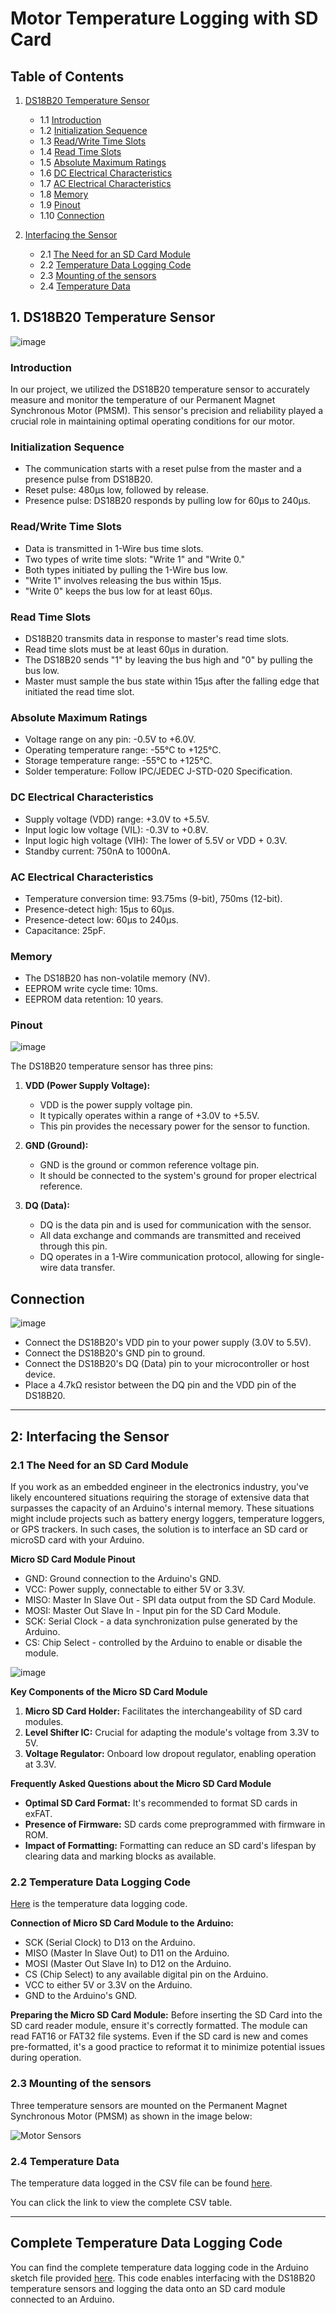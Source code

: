 # Motor Temperature Logging with SD Card

## Table of Contents
1. [DS18B20 Temperature Sensor](#1-ds18b20-temperature-sensor)
   - 1.1 [Introduction](#introduction)
   - 1.2 [Initialization Sequence](#initialization-sequence)
   - 1.3 [Read/Write Time Slots](#readwrite-time-slots)
   - 1.4 [Read Time Slots](#read-time-slots)
   - 1.5 [Absolute Maximum Ratings](#absolute-maximum-ratings)
   - 1.6 [DC Electrical Characteristics](#dc-electrical-characteristics)
   - 1.7 [AC Electrical Characteristics](#ac-electrical-characteristics)
   - 1.8 [Memory](#memory)
   - 1.9 [Pinout](#pinout)
   - 1.10 [Connection](#connection)

2. [Interfacing the Sensor](#2-interfacing-the-sensor)
   - 2.1 [The Need for an SD Card Module](#21-the-need-for-an-sd-card-module)
   - 2.2 [Temperature Data Logging Code](#22-temperature-data-logging-code)
   - 2.3 [Mounting of the sensors](#23-mounting-of-the-sensors)
   - 2.4 [Temperature Data](#24-temperature-data)
   
 

## 1. DS18B20 Temperature Sensor
![image](https://github.com/KetanMe/Aquiring-Motor-Tempreature/assets/121623546/14e62a3b-48f8-4a96-8421-c009bff75a27)


### Introduction

In our project, we utilized the DS18B20 temperature sensor to accurately measure and monitor the temperature of our Permanent Magnet Synchronous Motor (PMSM). This sensor's precision and reliability played a crucial role in maintaining optimal operating conditions for our motor.

### Initialization Sequence

- The communication starts with a reset pulse from the master and a presence pulse from DS18B20.
- Reset pulse: 480μs low, followed by release.
- Presence pulse: DS18B20 responds by pulling low for 60μs to 240μs.

### Read/Write Time Slots

- Data is transmitted in 1-Wire bus time slots.
- Two types of write time slots: "Write 1" and "Write 0."
- Both types initiated by pulling the 1-Wire bus low.
- "Write 1" involves releasing the bus within 15μs.
- "Write 0" keeps the bus low for at least 60μs.

### Read Time Slots

- DS18B20 transmits data in response to master's read time slots.
- Read time slots must be at least 60μs in duration.
- The DS18B20 sends "1" by leaving the bus high and "0" by pulling the bus low.
- Master must sample the bus state within 15μs after the falling edge that initiated the read time slot.

### Absolute Maximum Ratings

- Voltage range on any pin: -0.5V to +6.0V.
- Operating temperature range: -55°C to +125°C.
- Storage temperature range: -55°C to +125°C.
- Solder temperature: Follow IPC/JEDEC J-STD-020 Specification.

### DC Electrical Characteristics

- Supply voltage (VDD) range: +3.0V to +5.5V.
- Input logic low voltage (VIL): -0.3V to +0.8V.
- Input logic high voltage (VIH): The lower of 5.5V or VDD + 0.3V.
- Standby current: 750nA to 1000nA.

### AC Electrical Characteristics

- Temperature conversion time: 93.75ms (9-bit), 750ms (12-bit).
- Presence-detect high: 15μs to 60μs.
- Presence-detect low: 60μs to 240μs.
- Capacitance: 25pF.

### Memory

- The DS18B20 has non-volatile memory (NV).
- EEPROM write cycle time: 10ms.
- EEPROM data retention: 10 years.

### Pinout

![image](https://github.com/KetanMe/Aquiring-Motor-Tempreature/assets/121623546/14151c28-e50c-4584-882b-a56b06057b62)


The DS18B20 temperature sensor has three pins:

1. **VDD (Power Supply Voltage):**
   - VDD is the power supply voltage pin.
   - It typically operates within a range of +3.0V to +5.5V.
   - This pin provides the necessary power for the sensor to function.

2. **GND (Ground):**
   - GND is the ground or common reference voltage pin.
   - It should be connected to the system's ground for proper electrical reference.

3. **DQ (Data):**
   - DQ is the data pin and is used for communication with the sensor.
   - All data exchange and commands are transmitted and received through this pin.
   - DQ operates in a 1-Wire communication protocol, allowing for single-wire data transfer.

## Connection

![image](https://github.com/KetanMe/Aquiring-Motor-Tempreature/assets/121623546/c435f7b0-9452-4cdc-a4d1-2b3ec22657f1)


- Connect the DS18B20's VDD pin to your power supply (3.0V to 5.5V).
- Connect the DS18B20's GND pin to ground.
- Connect the DS18B20's DQ (Data) pin to your microcontroller or host device.
- Place a 4.7kΩ resistor between the DQ pin and the VDD pin of the DS18B20.
___
##  2: Interfacing the Sensor

### 2.1 The Need for an SD Card Module

If you work as an embedded engineer in the electronics industry, you've likely encountered situations requiring the storage of extensive data that surpasses the capacity of an Arduino's internal memory. These situations might include projects such as battery energy loggers, temperature loggers, or GPS trackers. In such cases, the solution is to interface an SD card or microSD card with your Arduino.

**Micro SD Card Module Pinout**

- GND: Ground connection to the Arduino's GND.
- VCC: Power supply, connectable to either 5V or 3.3V.
- MISO: Master In Slave Out - SPI data output from the SD Card Module.
- MOSI: Master Out Slave In - Input pin for the SD Card Module.
- SCK: Serial Clock - a data synchronization pulse generated by the Arduino.
- CS: Chip Select - controlled by the Arduino to enable or disable the module.

![image](https://github.com/KetanMe/Aquiring-Motor-Tempreature/assets/121623546/0be989c7-a94f-4a72-89f4-3217b26db314)

**Key Components of the Micro SD Card Module**
1. **Micro SD Card Holder:** Facilitates the interchangeability of SD card modules.
2. **Level Shifter IC:** Crucial for adapting the module's voltage from 3.3V to 5V.
3. **Voltage Regulator:** Onboard low dropout regulator, enabling operation at 3.3V.

**Frequently Asked Questions about the Micro SD Card Module**
- **Optimal SD Card Format:** It's recommended to format SD cards in exFAT.
- **Presence of Firmware:** SD cards come preprogrammed with firmware in ROM.
- **Impact of Formatting:** Formatting can reduce an SD card's lifespan by clearing data and marking blocks as available.

### 2.2 Temperature Data Logging Code

[Here](#22-temperature-data-logging-code) is the temperature data logging code.

**Connection of Micro SD Card Module to the Arduino:**
- SCK (Serial Clock) to D13 on the Arduino.
- MISO (Master In Slave Out) to D11 on the Arduino.
- MOSI (Master Out Slave In) to D12 on the Arduino.
- CS (Chip Select) to any available digital pin on the Arduino.
- VCC to either 5V or 3.3V on the Arduino.
- GND to the Arduino's GND.

**Preparing the Micro SD Card Module:**
Before inserting the SD Card into the SD card reader module, ensure it's correctly formatted. The module can read FAT16 or FAT32 file systems. Even if the SD card is new and comes pre-formatted, it's a good practice to reformat it to minimize potential issues during operation.

### 2.3 Mounting of the sensors

Three temperature sensors are mounted on the Permanent Magnet Synchronous Motor (PMSM) as shown in the image below:

![Motor Sensors](https://github.com/KetanMe/Aquiring-Motor-Tempreature/blob/main/Screenshot%202023-10-22%20101133.png)



### 2.4 Temperature Data

The temperature data logged in the CSV file can be found [here](https://github.com/KetanMe/Aquiring-Motor-Tempreature/blob/main/Three_Temperature_Sensor_Data.csv). 

You can click the link to view the complete CSV table.

---

## Complete Temperature Data Logging Code

You can find the complete temperature data logging code in the Arduino sketch file provided [here](https://github.com/KetanMe/Aquiring-Motor-Tempreature/blob/main/tempdata_three_sensors.ino). This code enables interfacing with the DS18B20 temperature sensors and logging the data onto an SD card module connected to an Arduino.

